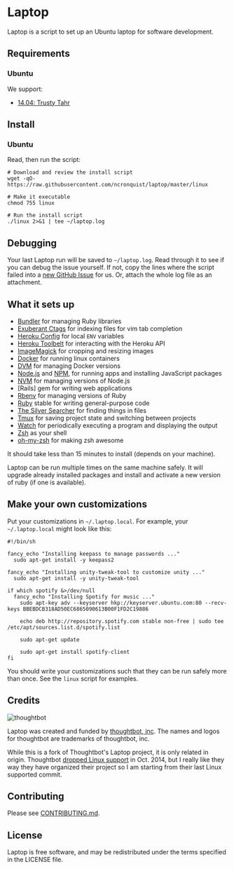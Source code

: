 Laptop
======

Laptop is a script to set up an Ubuntu laptop for software development.

Requirements
------------

### Ubuntu

We support:

- [14.04: Trusty Tahr]

[14.04: Trusty Tahr]: https://wiki.ubuntu.com/TrustyTahr/ReleaseNotes

Install
-------

### Ubuntu

Read, then run the script:

    # Download and review the install script
    wget -qO- https://raw.githubusercontent.com/ncronquist/laptop/master/linux

    # Make it executable
    chmod 755 linux

    # Run the install script
    ./linux 2>&1 | tee ~/laptop.log

Debugging
---------

Your last Laptop run will be saved to `~/laptop.log`. Read through it to see if
you can debug the issue yourself. If not, copy the lines where the script
failed into a [new GitHub
Issue](https://github.com/ncronquist/laptop/issues/new) for us. Or, attach the
whole log file as an attachment.

What it sets up
---------------

- [Bundler] for managing Ruby libraries
- [Exuberant Ctags] for indexing files for vim tab completion
- [Heroku Config] for local `ENV` variables
- [Heroku Toolbelt] for interacting with the Heroku API
- [ImageMagick] for cropping and resizing images
- [Docker] for running linux containers
- [DVM] for managing Docker versions
- [Node.js] and [NPM], for running apps and installing JavaScript packages
- [NVM] for managing versions of Node.js
- [Rails] gem for writing web applications
- [Rbenv] for managing versions of Ruby
- [Ruby] stable for writing general-purpose code
- [The Silver Searcher] for finding things in files
- [Tmux] for saving project state and switching between projects
- [Watch] for periodically executing a program and displaying the output
- [Zsh] as your shell
- [oh-my-zsh] for making zsh awesome

[Bundler]: http://bundler.io/
[Exuberant Ctags]: http://ctags.sourceforge.net/
[Heroku Config]: https://github.com/ddollar/heroku-config
[Heroku Toolbelt]: https://toolbelt.heroku.com/
[ImageMagick]: http://www.imagemagick.org/
[Node.js]: http://nodejs.org/
[Docker]: https://www.docker.com/
[DVM]: https://github.com/getcarina/dvm
[NPM]: https://www.npmjs.org/
[NVM]: https://github.com/creationix/nvm
[Rbenv]: https://github.com/sstephenson/rbenv
[Ruby Build]: https://github.com/sstephenson/ruby-build
[Ruby]: https://www.ruby-lang.org/en/
[The Silver Searcher]: https://github.com/ggreer/the_silver_searcher
[Tmux]: http://tmux.sourceforge.net/
[Watch]: http://linux.die.net/man/1/watch
[Zsh]: http://www.zsh.org/
[oh-my-zsh]: https://github.com/robbyrussell/oh-my-zsh


It should take less than 15 minutes to install (depends on your machine).

Laptop can be run multiple times on the same machine safely. It will upgrade
already installed packages and install and activate a new version of ruby (if
one is available).

Make your own customizations
----------------------------

Put your customizations in `~/.laptop.local`. For example, your
`~/.laptop.local` might look like this:

    #!/bin/sh

    fancy_echo "Installing keepass to manage passwords ..."
      sudo apt-get install -y keepass2

    fancy_echo "Installing unity-tweak-tool to customize unity ..."
      sudo apt-get install -y unity-tweak-tool

    if which spotify &>/dev/null  
      fancy_echo "Installing Spotify for music ..."
        sudo apt-key adv --keyserver hkp://keyserver.ubuntu.com:80 --recv-keys BBEBDCB318AD50EC6865090613B00F1FD2C19886

        echo deb http://repository.spotify.com stable non-free | sudo tee /etc/apt/sources.list.d/spotify.list

        sudo apt-get update

        sudo apt-get install spotify-client
    fi

You should write your customizations such that they can be run safely more than
once. See the `linux` script for examples.

Credits
-------

![thoughtbot](http://thoughtbot.com/assets/tm/logo.png)

Laptop was created and funded by [thoughtbot, inc](http://thoughtbot.com/community).
The names and logos for thoughtbot are trademarks of thoughtbot, inc.

While this is a fork of Thoughtbot's Laptop project, it is only related in origin.
Thoughtbot [dropped Linux support] in Oct. 2014, but I really like they way
they have organized their project so I am starting from their last Linux supported
commit.

[dropped Linux support]: https://github.com/thoughtbot/laptop/commit/91048f3f96f0d2d14c1106f746dd51c417a26e30

Contributing
------------

Please see [CONTRIBUTING.md](https://github.com/thoughtbot/laptop/blob/master/CONTRIBUTING.md).

License
-------

Laptop is free software, and may be redistributed under the terms specified in the LICENSE file.
